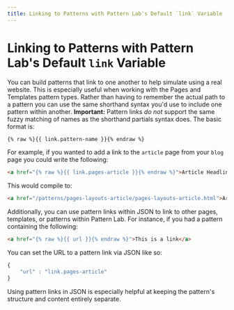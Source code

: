 ```yaml
---
title: Linking to Patterns with Pattern Lab's Default `link` Variable
---
```


# Linking to Patterns with Pattern Lab's Default `link` Variable
You can build patterns that link to one another to help simulate using a real website. This is especially useful when working with the Pages and Templates pattern types. Rather than having to remember the actual path to a pattern you can use the same shorthand syntax you'd use to include one pattern within another. **Important:** Pattern links _do not_ support the same fuzzy matching of names as the shorthand partials syntax does. The basic format is:

```html
{% raw %}{{ link.pattern-name }}{% endraw %}
```

For example, if you wanted to add a link to the `article` page from your `blog` page you could write the following:

```html
<a href="{% raw %}{{ link.pages-article }}{% endraw %}">Article Headline</a>
```

This would compile to:

```html
<a href="/patterns/pages-layouts-article/pages-layouts-article.html">Article Headline</a>
```

Additionally, you can use pattern links within JSON to link to other pages, templates, or patterns within Pattern Lab. For instance, if you had a pattern containing the following:

```html
<a href="{% raw %}{{ url }}{% endraw %}">This is a link</a>
```

You can set the URL to a pattern link via JSON like so:

```javascript
{
    "url" : "link.pages-article"
}
```

Using pattern links in JSON is especially helpful at keeping the pattern's structure and content entirely separate. 

